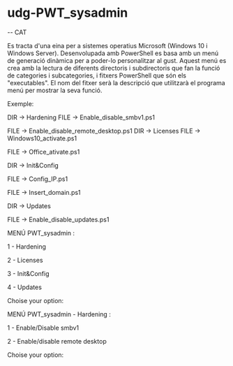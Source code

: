 # udg-PWT_sysadmin

-- CAT </p>
Es tracta d'una eina per a sistemes operatius Microsoft (Windows 10 i Windows Server). Desenvolupada amb PowerShell es basa amb un menú de generació dinàmica per a poder-lo personalitzar al gust.
Aquest menú es crea amb la lectura de diferents directoris i subdirectoris que fan la funció de categories i subcategories, i fitxers PowerShell que són els "executables". El nom del fitxer serà la descripció que utilitzarà el programa menú per mostrar la seva funció.

Exemple:

DIR -> Hardening
  FILE -> Enable_disable_smbv1.ps1
  
  FILE -> Enable_disable_remote_desktop.ps1
DIR -> Licenses
 FILE -> Windows10_activate.ps1 </p>
 FILE -> Office_ativate.ps1 </p>
DIR -> Init&Config </p>
 FILE -> Config_IP.ps1 </p>
 FILE -> Insert_domain.ps1 </p>
DIR -> Updates </p>
 FILE -> Enable_disable_updates.ps1 </p>

MENÚ PWT_sysadmin :

  1 - Hardening </p>
  2 - Licenses </p>
  3 - Init&Config </p>
  4 - Updates </p>
  
Choise your option:

MENÚ PWT_sysadmin - Hardening :

  1 - Enable/Disable smbv1 </p>
  2 - Enable/disable remote desktop </p>
  
Choise your option:




